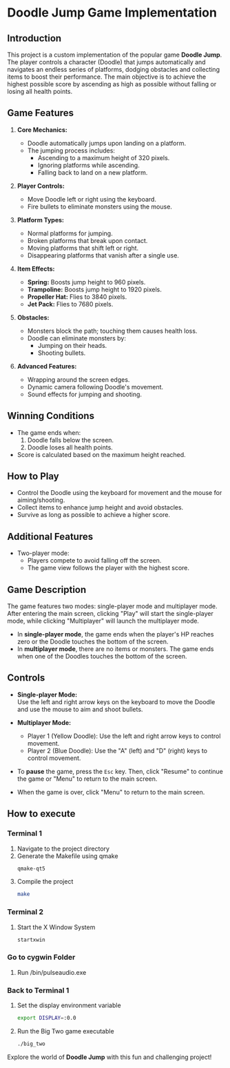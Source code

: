 # Doodle Jump Game Implementation

## Introduction

This project is a custom implementation of the popular game **Doodle Jump**. The player controls a character (Doodle) that jumps automatically and navigates an endless series of platforms, dodging obstacles and collecting items to boost their performance. The main objective is to achieve the highest possible score by ascending as high as possible without falling or losing all health points.

## Game Features

1. **Core Mechanics:**
   - Doodle automatically jumps upon landing on a platform.
   - The jumping process includes:
     - Ascending to a maximum height of 320 pixels.
     - Ignoring platforms while ascending.
     - Falling back to land on a new platform.

2. **Player Controls:**
   - Move Doodle left or right using the keyboard.
   - Fire bullets to eliminate monsters using the mouse.

3. **Platform Types:**
   - Normal platforms for jumping.
   - Broken platforms that break upon contact.
   - Moving platforms that shift left or right.
   - Disappearing platforms that vanish after a single use.

4. **Item Effects:**
   - **Spring:** Boosts jump height to 960 pixels.
   - **Trampoline:** Boosts jump height to 1920 pixels.
   - **Propeller Hat:** Flies to 3840 pixels.
   - **Jet Pack:** Flies to 7680 pixels.

5. **Obstacles:**
   - Monsters block the path; touching them causes health loss.
   - Doodle can eliminate monsters by:
     - Jumping on their heads.
     - Shooting bullets.

6. **Advanced Features:**
   - Wrapping around the screen edges.
   - Dynamic camera following Doodle's movement.
   - Sound effects for jumping and shooting.

## Winning Conditions
- The game ends when:
  1. Doodle falls below the screen.
  2. Doodle loses all health points.
- Score is calculated based on the maximum height reached.

## How to Play
- Control the Doodle using the keyboard for movement and the mouse for aiming/shooting.
- Collect items to enhance jump height and avoid obstacles.
- Survive as long as possible to achieve a higher score.

## Additional Features
- Two-player mode:
  - Players compete to avoid falling off the screen.
  - The game view follows the player with the highest score.

## Game Description

The game features two modes: single-player mode and multiplayer mode. After entering the main screen, clicking "Play" will start the single-player mode, while clicking "Multiplayer" will launch the multiplayer mode. 

- In **single-player mode**, the game ends when the player's HP reaches zero or the Doodle touches the bottom of the screen.
- In **multiplayer mode**, there are no items or monsters. The game ends when one of the Doodles touches the bottom of the screen.

## Controls

- **Single-player Mode:**  
  Use the left and right arrow keys on the keyboard to move the Doodle and use the mouse to aim and shoot bullets.

- **Multiplayer Mode:**  
  - Player 1 (Yellow Doodle): Use the left and right arrow keys to control movement.
  - Player 2 (Blue Doodle): Use the "A" (left) and "D" (right) keys to control movement.

- To **pause** the game, press the `Esc` key. Then, click "Resume" to continue the game or "Menu" to return to the main screen.

- When the game is over, click "Menu" to return to the main screen.


## How to execute
### Terminal 1
1. Navigate to the project directory
2. Generate the Makefile using qmake
   ```bash
   qmake-qt5
3. Compile the project
    ```bash
   make
### Terminal 2 
1. Start the X Window System
    ```bash
   startxwin
### Go to cygwin Folder
1. Run /bin/pulseaudio.exe
### Back to Terminal 1
1. Set the display environment variable
   ```bash
   export DISPLAY=:0.0
2. Run the Big Two game executable
   ```bash
   ./big_two

Explore the world of **Doodle Jump** with this fun and challenging project!
